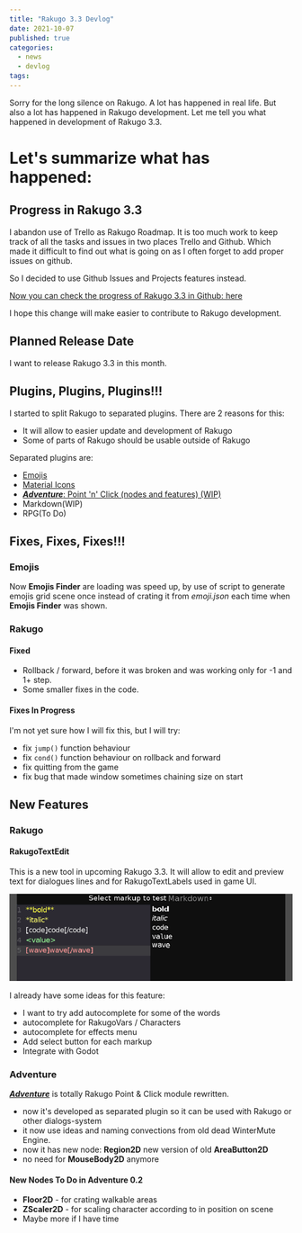 ```yaml
---
title: "Rakugo 3.3 Devlog"
date: 2021-10-07
published: true
categories:
  - news
  - devlog
tags:
---
```


Sorry for the long silence on Rakugo. 
A lot has happened in real life.
But also a lot has happened in Rakugo development.
Let me tell you what happened in development of Rakugo 3.3.

# Let's summarize what has happened:

## Progress in Rakugo 3.3
I abandon use of Trello as Rakugo Roadmap.
It is too much work to keep track of all the tasks and issues 
in two places Trello and Github.
Which made it difficult to find out what is going on
as I often forget to add proper issues on github.

So I decided to use Github Issues and Projects features instead.

[Now you can check the progress of Rakugo 3.3 in Github: here](https://github.com/rakugoteam/Rakugo/projects/1)

I hope this change will make easier to contribute to Rakugo development.

## Planned Release Date

I want to release Rakugo 3.3 in this month.

## Plugins, Plugins, Plugins!!!
I started to split Rakugo to separated plugins.
There are 2 reasons for this:
- It will allow to easier update and development of Rakugo
- Some of parts of Rakugo should be usable outside of Rakugo 

Separated plugins are:
- [Emojis](https://github.com/rakugoteam/Emojis-For-Godot)
- [Material Icons](Godot-Material-Icons)
- [***Adventure***: Point 'n' Click (nodes and features) (WIP)](https://github.com/rakugoteam/Adventure)
- Markdown(WIP)
- RPG(To Do)

## Fixes, Fixes, Fixes!!!

### Emojis

Now **Emojis Finder** are loading was speed up,
by use of script to generate emojis grid scene once instead
of crating it from *emoji.json* each time when **Emojis Finder** was shown.

### Rakugo

#### Fixed

- Rollback / forward, before it was broken and was working only for -1 and 1+ step.
- Some smaller fixes in the code.

#### Fixes In Progress

I'm not yet sure how I will fix this, but I will try:
- fix `jump()` function behaviour
- fix `cond()` function behaviour on rollback and forward
- fix quitting from the game
- fix bug that made window sometimes chaining size on start

## New Features

### Rakugo

#### RakugoTextEdit
This is a new tool in upcoming Rakugo 3.3.
It will allow to edit and preview text for dialogues lines and for RakugoTextLabels used in game UI.

![](/assets/rakugo-3.3/rakugo_text_edit.gif)

I already have some ideas for this feature:
- I want to try add autocomplete for some of the words
- autocomplete for RakugoVars / Characters
- autocomplete for effects menu
- Add select button for each markup
- Integrate with Godot

### Adventure

[***Adventure***](https://github.com/rakugoteam/Adventure) is totally Rakugo Point & Click module rewritten.
- now it's developed as separated plugin so it can be used with Rakugo or other dialogs-system
- it now use ideas and naming convections from old dead WinterMute Engine.
- now it has new node: **Region2D** new version of old **AreaButton2D**
- no need for **MouseBody2D** anymore

#### New Nodes To Do in Adventure 0.2
- **Floor2D** - for crating walkable areas
- **ZScaler2D** - for scaling character according to in position on scene
- Maybe more if I have time


